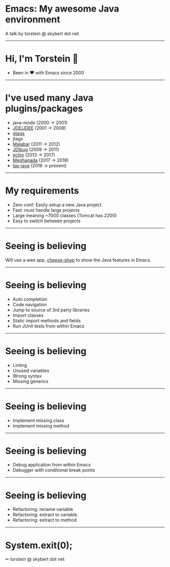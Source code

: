 
# Emacs: My awesome Java environment

A talk by torstein @ skybert dot net

---

# Hi, I'm Torstein 👋
- Been in ❤ with Emacs since 2000

---

# I've used many Java plugins/packages

- java-mode (2000 → 2001)
- [JDE/JDEE](https://github.com/jdee-emacs/jdee)  (2001 → 2009)
- [gtags](https://www.gnu.org/software/global/manual/global.html)
- jtags
- [Malabar](https://github.com/m0smith/malabar-mode) (2011 → 2012)
- [JDIbug](https://github.com/udalrich/jdibug)    (2009 → 2011)
- [eclim](https://github.com/emacs-eclim/emacs-eclim)     (2013 → 2017)
- [Meghanada](https://github.com/mopemope/meghanada-emacs) (2017 → 2018)
- [lsp-java](https://github.com/emacs-lsp/lsp-java)  (2018 → present)

---

# My requirements
- Zero conf: Easily setup a new Java project
- Fast: must handle large projects
- Large meaning ~7000 classes (Tomcat has 2200)
- Easy to switch between projects

---

# Seeing is believing

Will use a wee app,
[cheese-shop](https://gitlab.com/skybert/cheese-shop) to show the
Java features in Emacs.

---

# Seeing is believing

- Auto completion
- Code navigation
- Jump to source of 3rd party libraries
- Import classes
- Static import methods and fields
- Run JUnit tests from within Emacs

---

# Seeing is believing
- Linting
- Unused variables
- Wrong syntax
- Missing generics

---

# Seeing is believing
- Implement missing class
- Implement missing method

---

# Seeing is believing
- Debug application from within Emacs
- Debugger with conditional break points

---

# Seeing is believing
- Refactoring: rename variable
- Refactoring: extract to variable
- Refactoring: extract to method

---

# System.exit(0);

✏ torstein @ skybert dot net
